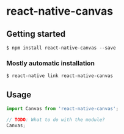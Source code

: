 # react-native-canvas

## Getting started

`$ npm install react-native-canvas --save`

### Mostly automatic installation

`$ react-native link react-native-canvas`

## Usage
```javascript
import Canvas from 'react-native-canvas';

// TODO: What to do with the module?
Canvas;
```
